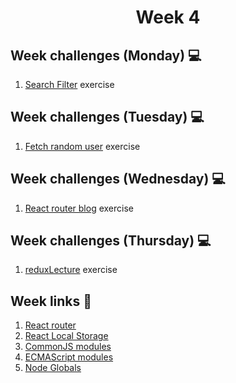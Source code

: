 <h1 align="center">Week 4</h1>

## Week challenges (Monday) 💻

1. [Search Filter](1monday/) exercise

## Week challenges (Tuesday) 💻

1. [Fetch random user](2tuesday/) exercise

## Week challenges (Wednesday) 💻

1. [React router blog](3wednesday/) exercise

## Week challenges (Thursday) 💻

1. [reduxLecture](4thursday/) exercise

## Week links 🔗

1. [React router](https://reactrouter.com/web/guides/quick-start)
2. [React Local Storage](https://www.js-tutorials.com/react-js/how-to-use-localstorage-with-reactjs/)
3. [CommonJS modules](https://nodejs.org/api/modules.html)
4. [ECMAScript modules](https://nodejs.org/api/esm.html)
5. [Node Globals](https://nodejs.org/api/globals.html)
